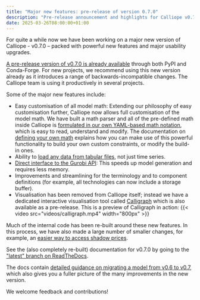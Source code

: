 ```yaml
---
title: "Major new features: pre-release of version 0.7.0"
description: "Pre-release announcement and highlights for Calliope v0.7.0."
date: 2025-03-26T08:00:00+01:00
---
```


For quite a while now we have been working on a major new version of Calliope - v0.7.0 – packed with powerful new features and major usability upgrades.

[A pre-release version of v0.7.0 is already available](https://calliope.readthedocs.io/en/latest/) through both PyPI and Conda-Forge. For new projects, we recommend using this new version already as it introduces a range of backwards-incompatible changes. The Calliope team is using it productively in several projects.

Some of the major new features include:

* Easy customisation of all model math: Extending our philosophy of easy customisation further, Calliope now allows full customisation of the model math. We have built a math parser and all of the pre-defined math inside Calliope is [formulated in our own YAML-based math notation](https://calliope.readthedocs.io/en/latest/pre_defined_math/), which is easy to read, understand and modify. The documentation on [defining your own math](https://calliope.readthedocs.io/en/latest/user_defined_math/) explains how you can make use of this powerful functionality to build your own custom constraints, or modify the build-in ones.
* Ability to [load any data from tabular files](https://calliope.readthedocs.io/en/latest/creating/data_tables/), not just time series.
* [Direct interface to the Gurobi API](https://calliope.readthedocs.io/en/latest/advanced/backend_choice/): This speeds up model generation and requires less memory.
* Improvements and streamlining for the terminology and to component definitions (for example, all technologies can now include a storage buffer).
* Visualisation has been removed from Calliope itself; instead we have a dedicated interactive visualisation tool called [Calligraph](https://github.com/calliope-project/calligraph) which is also available as a pre-release. This is a preview of Calligraph in action: {{< video src="videos/calligraph.mp4" width="800px" >}}

Much of the internal code has been re-built around these new features. In this process, we have also made a large number of smaller changes, for example, an [easier way to access shadow prices](https://calliope.readthedocs.io/en/latest/advanced/shadow_prices/).

See the (also completely re-built) documentation for v0.7.0 by going to the ["latest" branch on ReadTheDocs](https://calliope.readthedocs.io/en/latest/).

The docs contain [detailed guidance on migrating a model from v0.6 to v0.7](https://calliope.readthedocs.io/en/latest/migrating/), which also gives you a fuller picture of the many improvements in the new version.

We welcome feedback and contributions!

